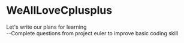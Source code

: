 WeAllLoveCplusplus
==================
Let's write our plans for learning<br>
--Complete questions from project euler to improve basic coding skill
